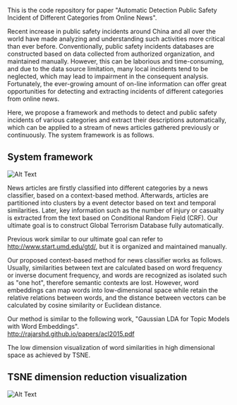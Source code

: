This is the code repository for paper "Automatic Detection Public Safety Incident of Different Categories from Online News".

Recent increase in public safety incidents around China and all over the world have made analyzing and understanding such activities more critical than ever before. Conventionally, public safety incidents databases are constructed based on data collected from authorized organization, and maintained manually. However, this can be laborious and time-consuming, and due to the data source limitation, many local incidents tend to be neglected, which may lead to impairment in the consequent analysis. Fortunately, the ever-growing amount of on-line information can offer great opportunities for detecting and extracting incidents of different categories from online news.

Here, we propose a framework and methods to detect and public safety incidents of various categories and extract their descriptions automatically, which can be applied to a stream of news articles gathered previously or continuously. The system framework is as follows.

System framework
----

![Alt Text](https://raw.githubusercontent.com/qiangsiwei/terror_analysis/master/figure/framework.png)

News articles are firstly classified into different categories by a news classifier, based on a context-based method. Afterwards, articles are partitioned into clusters by a event detector based on text and temporal similarities. Later, key information such as the number of injury or casualty is extracted from the text based on Conditional Random Field (CRF). Our ultimate goal is to construct Global Terrorism Database fully automatically.

Previous work similar to our ultimate goal can refer to <http://www.start.umd.edu/gtd/>, but it is organized and maintained manually.

Our proposed context-based method for news classifier works as follows. Usually, similarities between text are calculated based on word frequency or inverse document frequency, and words are recognized as isolated such as "one hot", therefore semantic contexts are lost. However, word embeddings can map words into low-dimensional space while retain the relative relations between words, and the distance between vectors can be calculated by cosine similarity or Euclidean distance.

Our method is similar to the following work, "Gaussian LDA for Topic Models with Word Embeddings".   
<http://rajarshd.github.io/papers/acl2015.pdf>

The low dimension visualization of word similarities in high dimensional space as achieved by TSNE.

TSNE dimension reduction visualization
----

![Alt Text](https://raw.githubusercontent.com/qiangsiwei/terror_analysis/master/figure/dimension_reduction_vis.png)
